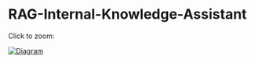 # RAG-Internal-Knowledge-Assistant

Click to zoom:

[![Diagram](https://github.com/user-attachments/assets/5c4524d8-8cc1-44d7-8990-e4424440e5bd)](https://viewer.diagrams.net/index.html?tags=%7B%7D&lightbox=1&highlight=0000ff&edit=_blank&layers=1&nav=1&title=ai.drawio&dark=auto#R%3Cmxfile%3E%3Cdiagram%20name%3D%22Page-1%22%20id%3D%22o5Toka__leoxPo1Eyk-p%22%3E7V3ZW%2BLIFv9r%2FL6ZB%2F2qKpXtERFtbuMyoD3LG7aMcluNF7Bb%2B6%2B%2FCaRCUktSLFWnaJmHaQkQ41l%2BdfZz4LWf3s4mw5eH8%2BRu9HhA0N3bgXdyQIhP%2FTD9J7vyvrhC4wAtrtxPxneLa3h5YTD%2BOcovso%2B9ju9G08oHZ0nyOBu%2FVC9%2BTZ6fR19nlWvDyST5Uf3Yv8lj9be%2BDO9HwoXB1%2BGjePXP8d3sYXE18tHy%2BqfR%2BP6B%2FWaM8neehuzD%2BYXpw%2FAu%2BVG65HUOvPYkSWaLn57e2qPHjHqMLovvnSreLR5sMnqe6Xzh7MdD5%2Fjl8uny6erp%2BuHmpvuf6f8OMcZR%2Fnizd%2FY3j%2B5SEuQvk8nsIblPnoePneXV40ny%2Bnw3ym6M0lfLz%2FSS5CW9iNOL%2Fx3NZu85P4evsyS99DB7eszfTZ958v5X9v0jn738O7%2Fd%2FMXJW%2BXVe%2F5qOpsk3wpOeOmVxdNnj6ykS35pmrxOvuaf6p88%2Fnz%2B%2FGl6PLwfD7%2F98%2F1pdpYckly%2BhpP70ayeaGHBwFT0R8nTKH3I9KuT0eNwNv5efZRhLoL3xeeWXEp%2FyBklZ1rdc34fPr7mv%2BnqcnB9kPH%2FtDX4LPDzx8N4Nhq8DOd%2F%2FI9UUau8GE5fFprz7%2Fgt4%2BmxkoLfR5PZ6K10SaQAezdiep4r%2FmFE8ws%2FlmqEmW48lFWIXdyEbgq%2BoRBU2HFF1JeSDyHsgaawhz7ZUNbnX21NJsP30gdekvHzbFq681V2oSRAvscJEPY5fGv6hs8JzOIRluJT%2FC0bSVS8l6iVJcqDkSgekjBukijuGwRZkSlm%2B%2BxlagWZQiAyRWNepuIGmeK%2F4UXblak6MpYshgMSDJ8yQ%2BD5dpr90zk%2F7pycdC%2FO0o%2B1rrpO2BABiqrELbwCQBsCBQGodiKHtBNTTfWMqILVdgxm9pxV%2BX9Mn%2Fj432SunUtmBv97Tdgbh9M5O1rpB3D48jYnHns%2F%2Fek%2B%2B%2Fcq05gvnfb1ZT%2F94eSY3Th90MW9Fx8TZCZ1B1%2ByH7%2B%2BP45T0ZhkrGlQstuFEPVuiwvDr9%2Fu56J1%2BTpLbzPKry8e%2BwT721HEmIOsgEjU0JeooeeZUsM4R80PpoVSWui6rT6NLSmhgmUfEjg3YllIKYRZ4%2FlhVeNpWG%2FVNH3BjKUcR7Du%2FG5KFIjz5fkRd4aEUYNE1X%2FBkO%2BFIlh%2FHigcupFIYZAAEaEkrAjIIRcANyUhMfAxtosSAuOcx9yhZEdCxOg8cwlul87Aas4HCZHC%2B%2Bj1zpUOR3H5VumErOfVC56DRHqUzgQJIp4rksxAerQf5RZ%2B2aEoXd66feoJfPvjptP%2FO73U%2BeuqdTHoXl64QD8xs0I9B6IiMdmjYgXttGAxAjHvUxgkFRGKbBycRWbcjbB2CGquy2REHbmFctnZU5qImzFwxboBs%2FR5xy%2FTUXOYbBsgG%2BMqyMoiXjKIjQwirLdH2AJL7CHsplyDLa8ByuVpc81BzGPhcRHzpi%2FD561gHilh3uKmDmAewZQzLEMZ6BG7oEf3oFcJs7hsVvIRmaA%2BaCyYoYEdMxSDihSHyAQWkiUy5SAkq0MqW4Nkz0lI9gIuxomlmGzTEI3DHfT028ljMkmvPCdZjtysTkVbCXZK0JWrhgkpPUKl%2F%2BLqHRfPmd%2BkBoWxR6r3jRCt3mkBDsKdVg7H8r8oT24azhGGsHDvkgVhSDKxx2zmnLEYeXFZNLEheeJ%2BbeRbkSeQwhOzaRy0aTuDKgETc4KBsR62bC0Xwwr%2B67Ix553%2BWSf9zMnNca%2Fbbl13Bq7mTnDg85qWyzxsRSRIGYZRlWD1K83eFo3IhsqzEfWLB62T8Kv%2B5flV1iDUvrwYXPdv2tfzZJabQk48wgs5BRdy35OVUHPEykoxX5QUyDsUh7fs42hlyvhcIWbRhlghjKwSM%2FaNUYYZnmYpU8cVkWAleoSxVXJQduTVkWO7PmQdW2pJ41EJaXyDkhLBSYqKHOz%2BoiKFkWXBkUU5bFEnqqUO11gnqdcIpaCDzRFLrNaA0LKcaSLhitoMkVREJlfUWKU8ZSH0Eqm6ZSvAIarl9%2BELhHQ7h43FvGjsg%2BlmE7HyNtfCWJJkqkMiKaUqzkUD1JI5Xbao5ddTi2u%2BkxALyYgVmDsURcOy3e%2B0rrtfMp900Dq%2F6i268lLb%2FbR7BqOvivhA0SdbISqRWaUyU6OoCDLgk6LdCdPUK1GjqxqTrWT7hOiNzyHLIeERw3DwJv%2FDHDjk68Xf8zlCsR5gQFs7Jhonlgu0izVoZ9liiokIyeAWUz0ZaahBRst5QiJaASkNu%2B3rXTnWqO%2FcuRYT0YW%2B7HfPuhetXno1T2Y7SEpOPrE0cGVXPMWwFRPPRVz0bvy9KBIopiUs%2Fp9VFFy1un3JRzt%2FZaLdKQVXS2%2BqrrrPsGJWCiDHGOCDuBUN5KK8rSShluwUw8Yci9jTCEQuDV5sUtpy1tUGI62Th0jI01BUtJy3cPh1UVGSIcFsMnyeMhocz8WseO8x%2B1sO74aTb79N7m9%2FS%2F%2Ba9HER%2B%2Bf3xb%2FZOyQ7bLIX5R9%2B%2F11as5SpImp%2Furn4PNCtWnKd0Qb5LEYK56Q7yFQ049bJZUbti9Z5Z30gXi8PthoJmVtWjWBI6sFk9DUXGotkQX0u%2F9i6GPzZSU9LdNa56PRbsNnHrZyHDvTc%2BR5Iq7oY4ijXOnlRpdrpKI6LC4qKp%2Fmrq9FknFJlNMkvHhiPmhRy25jgNxVfwT5Xb%2B%2Fx6RLD8RUfifEVN5wJUquLXHrAQ9CWqY%2FEYMsyhiu4CLtiZjR5PYLNUefy1F%2FaGa9pJckEz1vF0sp5Wy5TPa04OwbLDlTLLgHWSCrbMqRVQ1UgyaOeouc6lDnsMa3LaIN8lpxmTntMKhK66THF7M5udCQU722zI6G%2BUnCLxnlebreBcb5hdMGNFKWyEJJN8ERVHfAFFbCdn%2FTcyE82Eo42Ec52clJSiAycnGyiIUakiYi2MwliavK41WtdtDvpj24kJ5uJyql0kYIAzE56bmYnVxZQT0ZLyyIqpieXIvoBEpQr8ywCZxlTNpcaIRQTvHEooZZld5I6lJ%2Bk7uUnqSx0s%2Fe2gRhtkM%2B7lp9UkdBVb9up%2Fn%2BL3jZzFLaZCvOAp6mFIClPJwe%2B59sctOZBhaDje4onLUEcqwgQzNMy2mnZopOH5On2dbqlU6O%2BAdeLeDsq8I60TSlz%2BcfAqdGQRjBOWy18XTDzAwKqFb7oLFe14nZS%2BGzL5VyA0k8pd7bLUnZIIvnGOs38wKnxgMCCr3segAu%2BeBzkFq8YrFgK%2FnYDEyYGV1B%2BPIMnngxWbd8QeOK2U%2BoREE31CFSlgJZSSm5N0m9iGhCLNjVo519ddeIYFTbIkoYNspSS%2Bm8YGlIGMyscSBYUsyuck4UQQcgCxgQ4AuKS06wtVjhPHoBZSexJS1bSabd3nbkHHDNBTB1elrUH05oriI9j4HWADpk7AdtS1rwQEG3qDayHn8LJ6DVszhYRl%2FuGGfwsKCnx0yGdcY%2BfkuNJyo3thtrd2owHrH%2B6YSgo%2FROsEWf1Tx0ng9S%2FQKAGtP6FbJ1CiVJstu0ilTi4OT9v9bv%2FiJlEJ2wIH96GCDFsKB0fZYPcKwYzxaQByaQtdEbhrRA1DXiDcdUxfzz6Te6Z8A2cx%2B%2BMwlsoKfTaeF9opFoXWk0wHOzGxlCPL3VcltCXgILKgIKaAwqG9mDGDiVeGShS5MBNJo99oNCGiYUaAFYWwO5pcylIErKSJOcrC0JJ8dQvUlngywZ42S0rSLkLHFBxSinoziiF2JP0iyiFF3rQSlEMujaxjGyR7p43oeTNEu7tJMMeNxfUk81ywxKmhMaACsNMe116bVWggt3pF%2FraRle4aYpjLd8ME%2BbzVPrBzLpZjCgfWG35eBW82rIFXnu1zSRU1%2BqOCGiBSvGgH1iVuGmmsrilVVUKQ1kUiaOR8fVEiDPXDqkkTiPvSTVIGY3FTZa6j3IuiQSEJI%2FYCl3XTg5NqaL7s6qAmnkDY11c6i2DuiHbpgXFioitURjcBmtkCGC1LTfS2SJgGhpTS6dq8kqtL8upLp3NgZ%2F%2BPu53s9O437nud7pfskZ%2BWZZAOeSt%2BMzxeXZq5onI01Z3oNiyueIQOeGby66J3bi%2F7HZ1ARh7nZ6RavAlnMxGxKDtyVbB44YBhyXu9Dvty%2FPOxcJgZR3PqH15c3FdTGR4vp2%2B6LPX0gGr5O179aQEO1EjyRIOeNiWzk2wrQIaK433sP2RYbt5Kap1mVUPCd8abJODjwDbCt66A9sOBCIE2JbmjSyrgHR7yR6297Bd1RynYFu6QmbLsO19CNhW8NYZ2JZmtW3DNmFmAssLsvb%2BxnQ%2FNUYYh6aU5UyqRwjb5FGfahtHPtVjsLLXrsVFldypCYRanTQWUdFxXAlRd0zqjeVMIl8DE4yDpU%2BrYBmGumBpbKgzRj5IweD2hqYVrG1M10eLgpJNa2eE4phDvg2BRZwsLQWKpIUyUKqv0AE4EY98MZu0EyC6JiUNnkbqkJAdyyF%2Ft99aTh5ywoxQcEo9T1PKOHP51EBjcr8FV4GvAGA1hYDYELhTapJzySnoDET7M1s1U0DmjlHKHDQGsoqFLYVd1NAIUWi3GkecgcAQeN7mgbW%2BmMZiVII2LUZVFIlThKsIjzE9Qsv%2FuDsuDHZzZnHoQhVRHHM0QRTc6YtCDXvAFpaHGhUrtskjGgVZidxuTPLn%2FRcnh%2FqvzXVzJ7ikqvZDneAqjrhyghdAWrt%2B7IPOLrI5KlV%2B%2BIujhoQKeMV5L5lzxBUkH%2Fr8%2FitFRE3d1rZt4yKOYdsXXRK%2BgA3xszA4ayMIKR7UsblUvtDnBz2XKpZM8BJoZNp29iJh3plkb7x8maOxhXn5cCQnbOdYNUcXkjxAKrYagYr2t4p8SfK9lqfBAc3NW4t4fNYLnnpiHaPD1OOwrSgeAiMfFu1rB9oKm%2BlYJSN0WVYoXS%2BtrG7c2LVcLmutLcmTl1tuqyLQGS%2B2UVp8csQ1gku6Q1DIPlTZrG3M2JLMDReIZ2gLaRPBuPVBRIJStrdsBrJ%2BMiBwUq3lgSTPGpkoR0KXDi8hXZfRBvksxvDdXkKqIqEcacCXkMaxSDarAZ5sq1AlaYiJi1OFdZcWgEZ%2BUmtbPCTsshOHQZmdh%2Bgoeybn%2BBnuCj%2Bh1wiiuMLPbAo4dY6dNNadUAXNTug9MLEfVdE2s4xdY2fM1hO6zk6YJZ9GaZ%2FK6Fa2lgnpLkIDRVuApfpx9pfVN7rmxdGpfd5pf67p3Vup57V7usqd1upJXdw9%2Fz46bg2y3Rrn3YuDZb33Fn%2FhaavXO261P69yV05RAMb1E4o02vjsdrJihIFNtgNrJXs64BNrIj9GWMFsW%2BCPgU2zneWbB2yDyeZA8OiMSvudUeuq6wJ8YRq5CF8I2kNBAacKUeicSVt0a2soCFK05FsDNuBleU4BG9bnG1Y0B1jjm8GZGKXpx3n41cHpxyE%2FpQFL8NG3Gb5OmbJfVMIf%2FbuhTHZGiS%2Fz2g5PFef1KvDh9YpN89rrVaEsWnql4rU1vZLk8y4H3YssXDHonnd7rX73OuuBXqwUnxvgDpjeWdzUOdOb3Rp0tD7mKUPB252ZlDtRPMHYtEb1hEkCEVENQZud1yeTyUNGbQRYmiGlChpDD4NQs8uVRqr0CaGTbe70rtCIaFoIeYxp0%2FTPqpu3PKHCNahuRT4wsnwLIw88fOVx9S80ihtExX74anmi6sSvNpWgDfXegw3MZyUvHEv9qMlBAIhIhrpOA914Gd%2Bms9tAfD2znay6xN98mttGxPdlIxS4ZPD5Te%2B6e8hmVw3al%2F3MmTu9Gcz7Kdzc3I5jNvOH2SuRxG2x7dCxCXeAuZSwilyB797mdt0gYgi77Thlp0Z3KaBFiho4u2Bie1ENf%2FKcPI825Gwz2G160KhKj7i6j5BWBvawjPCqHfzY4wKjEdIraVp5L22IhT%2FAvHEcycJLfCHQ63ScZNHwFKVTGU1hf%2FyYwsD4%2Bd5Z5BdK8F1A%2FsCpNdHA4exAFy984CRR4EIA1kOcJePCuGXGQicCsIGDAVhJMyR0AHZdMhkMwEqbIPcB2Fp2uRKApZED43gz26%2BCjsvjv0QYX5a89rE5yojKDyFDOYdWESH5nBVjWzxoJAJA3bQGSKK9VfXJlS3DNBI7pcWqE%2BfpSHXXEhskpDjz54%2FihFj8PztwrlrdvqSHovNX6%2FyqV56FWNcd4R4DsOxAscqAGGmMRDA0QKKJWNxUQOneLMsTEpBsQgKMbZlzbg0L3CB51JHt%2FQAJ64w2yGcxCOv2AAkVCd0cIIFRhEW6fdAyC4y0k6q%2BD9zlEYmnwZ5tGmwDLm6QzrSvRikcbF2jPjcHUHuCncmgu2QA%2FqdWr3fTTn2j61LyumSos7ZwRzucKeaOB4rA90tjzI7gfXIjw12qCTUYxbDpDYz3Sal1%2BIZhx3%2BnfINt4NxdvgF3pksidX%2B8juaP0E6eXh5Hb%2BNZ9qKVsuX952jiwolDMCXVk102O9P2yR5DV%2FVS7JW1YD4Gzb1BS0RbNTZUjLWqXgiOq8bMIZMtszXhGDmFnyEwgMbapaoEGD%2FjNUJ6K46Azpa71U6gLjkEK23f1fIoth%2FFa6iV8nB1jDSVjJG2Onc8NW5gNxy6pZwY6UJ4RGADF8WTmlRO8rGUk9vrIatssK6dsL03TrkeGOlWqkcebFc%2BlmZWt6ycnr5ymtHX3dBi6mlG7ExqMWxugNNijNyb5xUyrNXQbdjuOYx%2Fve659I%2FS3cUH65IUz2migJUfGGSxJLUB0yJ%2BSWYg2Whnt3goxTQQx8GwHhBdGMLZWgWAIA6NfJggDgHeXOqUJbqKmCgWJFsWE2pHSMQGnuVoa3TVa2Xzs7Pp3ajd77Suu1%2ByzubWxSBbtodOW91e50SQMoi0b8hHSrWrNU3mfYna5S%2BZ4LjeXr%2Bd1HoFN4NOlTuyktyi9hb92b3%2BdJDNR09Z2577EoPsrUWxRPvy4rR75m5230cCluqWlxtls5i2kvFZzVA540uXrvqXX7onnSrj2NJLxtOSDOwUTynPUxdYKjNbOWKZbt2hNKxSJpYJu92q4ZQyGj39tjr2cjaJFAQlUKwE%2FX1dtX1WG%2BS0JxpPTldWq4noaGk19val1dxcOj0XBmSEHfW58wr7gRUnxoON1rokJcvjR6O8Eng8UFE4BWtk8ekHSaSOxBLYKz5oAvfc2X3M2FR78tonkOhyMXdIcJ7Kp7BeCuwhebp9ncJQld2Ig9JIMtPEk1m2zHMxQXSxXeAXIzoXtscxPpIU%2FFinu%2BiM%2Flp05zqtCZt3CUp0DT%2FXUK91I734ZmsHwgKezOuFOrE8hf0LSSAqOov7sAAcq01yWhz95XhYQEVEV8MCFLYEFh1lq8aqJTqBe2Nil%2F2dGiEDD7hOhALv3Dvyq2PocXmtojssLTxDHfceuHuSOrV%2BomnYr31mRkTCy%2F7J48%2Fnz5%2Bmx8P78fDbP9%2BfZmfJIQYpSVgOZWVrz6xE8yhsszQ6IkHouuBIiv%2BcEhyPc1A834rkgBR6liQnxBXJmTc9UvfEh3HHWfGJq8O%2BWUX4muKTvpwkmUOz%2FHhqTj%2BcJ3ej7BP%2FBw%3D%3D%3C%2Fdiagram%3E%3C%2Fmxfile%3E#%7B%22pageId%22%3A%22o5Toka__leoxPo1Eyk-p%22%7D)
